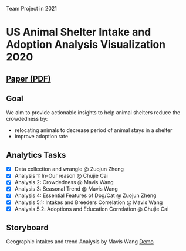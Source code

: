 Team Project in 2021 

# US Animal Shelter Intake and Adoption Analysis Visualization 2020 
## <b>[Paper (PDF)](https://drive.google.com/file/d/1mnebujA4YHY3htwwERdeolPkLV9JMvY3/)</b>

## Goal
We aim to provide actionable insights to help animal shelters reduce the crowdedness by:
- relocating animals to decrease period of animal stays in a shelter
- improve adoption rate

## Analytics Tasks
- [x] Data collection and wrangle @ Zuojun Zheng
- [x] Analysis 1: In-Our reason @ Chujie Cai
- [x] Analysis 2: Crowdedness @ Mavis Wang
- [x] Analysis 3: Seasonal Trend @ Mavis Wang
- [x] Analysis 4: Essential Features of Dog/Cat @ Zuojun Zheng
- [x] Analysis 5.1: Intakes and Breeders Correlation @ Mavis Wang
- [x] Analysis 5.2: Adoptions and Education Correlation @ Chujie Cai

## Storyboard
Geographic intakes and trend Analysis by Mavis Wang [Demo](https://public.tableau.com/views/2020USShelterAnimalIntakeDistribution/StoryIntakes?:language=en-US&:display_count=n&:origin=viz_share_link)
